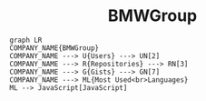 <h1 align="center">BMWGroup</h1>

```mermaid
graph LR
COMPANY_NAME{BMWGroup}
COMPANY_NAME ---> U{Users} ---> UN[2]
COMPANY_NAME ---> R{Repositories} ---> RN[3]
COMPANY_NAME ---> G{Gists} ---> GN[7]
COMPANY_NAME ---> ML{Most Used<br>Languages}
ML --> JavaScript[JavaScript]
```
